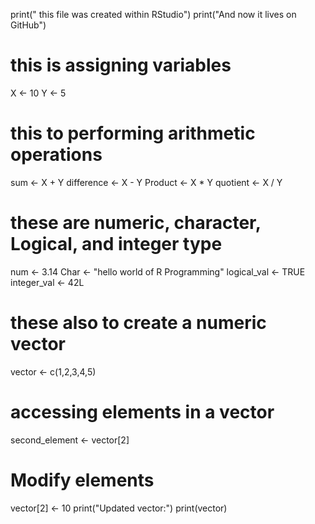 print(" this file was created within RStudio")
print("And now it lives on GitHub")
# this is assigning variables 
 X <- 10
 Y <- 5
 
 # this to performing arithmetic operations
  sum <- X + Y
  difference <- X - Y
  Product <- X * Y
  quotient <- X / Y
  # these are  numeric, character, Logical, and integer type 
  num <- 3.14
  Char <- "hello world of R Programming"
  logical_val <- TRUE
  integer_val <- 42L
  # these also to create a numeric vector 
  vector <- c(1,2,3,4,5)
  # accessing elements in a vector
  second_element <- vector[2]
  # Modify elements
  vector[2] <- 10
  print("Updated vector:")
  print(vector)
